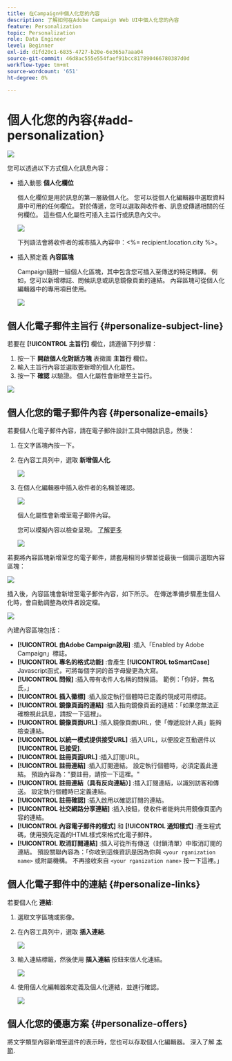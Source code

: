 ```yaml
---
title: 在Campaign中個人化您的內容
description: 了解如何在Adobe Campaign Web UI中個人化您的內容
feature: Personalization
topic: Personalization
role: Data Engineer
level: Beginner
exl-id: d1fd20c1-6835-4727-b20e-6e365a7aaa04
source-git-commit: 46d8ac555e554faef91bcc817890466780387d0d
workflow-type: tm+mt
source-wordcount: '651'
ht-degree: 0%

---
```


# 個人化您的內容{#add-personalization}

![](../assets/do-not-localize/badge.png)

您可以透過以下方式個人化訊息內容：

* 插入動態 **個人化欄位**

   個人化欄位是用於訊息的第一層級個人化。 您可以從個人化編輯器中選取資料庫中可用的任何欄位。 對於傳遞，您可以選取與收件者、訊息或傳遞相關的任何欄位。 這些個人化屬性可插入主旨行或訊息內文中。

   ![](assets/perso-subject-line.png)

   下列語法會將收件者的城市插入內容中：&lt;%= recipient.location.city %>。

* 插入預定義 **內容區塊**

   Campaign隨附一組個人化區塊，其中包含您可插入至傳送的特定轉譯。 例如，您可以新增標誌、問候訊息或訊息鏡像頁面的連結。 內容區塊可從個人化編輯器中的專用項目使用。

   ![](assets/perso-content-blocks.png)
<!--
* Create **conditional content**

    Configure conditional content to add dynamic personalization based on the recipient’s profile for example. Text blocks and/or images are inserted when a particular condition is true.
-->

## 個人化電子郵件主旨行 {#personalize-subject-line}

若要在 **[!UICONTROL 主旨行]** 欄位，請遵循下列步驟：

1. 按一下 **開啟個人化對話方塊** 表徵圖 **主旨行** 欄位。
1. 輸入主旨行內容並選取要新增的個人化屬性。
1. 按一下 **確認** 以驗證。 個人化屬性會新增至主旨行。

![](assets/perso-subject.png)

## 個人化您的電子郵件內容 {#personalize-emails}

若要個人化電子郵件內容，請在電子郵件設計工具中開啟訊息，然後：

1. 在文字區塊內按一下。
1. 在內容工具列中，選取 **新增個人化**.

   ![](assets/perso-add-to-content.png)

1. 在個人化編輯器中插入收件者的名稱並確認。

   ![](assets/perso-add-name.png)

   個人化屬性會新增至電子郵件內容。

   您可以模擬內容以檢查呈現。 [了解更多](../preview-test/preview-content.md)

   ![](assets/perso-rendering.png)

若要將內容區塊新增至您的電子郵件，請套用相同步驟並從最後一個圖示選取內容區塊：

![](assets/perso-insert-block.png)

插入後，內容區塊會新增至電子郵件內容，如下所示。 在傳送準備步驟產生個人化時，會自動調整為收件者設定檔。

![](assets/perso-content-block-in-email.png)


內建內容區塊包括：
* **[!UICONTROL 由Adobe Campaign啟用]** :插入「Enabled by Adobe Campaign」標誌。
* **[!UICONTROL 專名的格式功能]** :會產生 **[!UICONTROL toSmartCase]** Javascript函式，可將每個字詞的首字母變更為大寫。
* **[!UICONTROL 問候]** :插入帶有收件人名稱的問候語。 範例：「你好，無名氏，」
* **[!UICONTROL 插入徽標]** :插入設定執行個體時已定義的現成可用標誌。
* **[!UICONTROL 鏡像頁面的連結]** :插入指向鏡像頁面的連結：「如果您無法正確檢視此訊息，請按一下這裡」。
* **[!UICONTROL 鏡像頁面URL]** :插入鏡像頁面URL，使「傳遞設計人員」能夠檢查連結。
* **[!UICONTROL 以統一模式提供接受URL]** :插入URL，以便設定互動選件以 **[!UICONTROL 已接受]**.
* **[!UICONTROL 註冊頁面URL]** :插入訂閱URL。
* **[!UICONTROL 註冊連結]** :插入訂閱連結。 設定執行個體時，必須定義此連結。 預設內容為：&quot;要註冊，請按一下這裡。&quot;
* **[!UICONTROL 註冊連結（具有反向連結）]** :插入訂閱連結，以識別訪客和傳送。 設定執行個體時已定義連結。
* **[!UICONTROL 註冊確認]** :插入啟用以確認訂閱的連結。
* **[!UICONTROL 社交網路分享連結]** :插入按鈕，使收件者能夠共用鏡像頁面內容的連結。
* **[!UICONTROL 內容電子郵件的樣式]** 和 **[!UICONTROL 通知樣式]** :產生程式碼，使用預先定義的HTML樣式來格式化電子郵件。
* **[!UICONTROL 取消訂閱連結]** :插入可從所有傳送（封鎖清單）中取消訂閱的連結。 預設關聯內容為：「你收到這條資訊是因為你與 `<your rganization name>` 或附屬機構。 不再接收來自 `<your rganization name>` 按一下這裡。」


## 個人化電子郵件中的連結 {#personalize-links}

若要個人化 **連結**:

1. 選取文字區塊或影像。
1. 在內容工具列中，選取 **插入連結**.

   ![](assets/perso-link.png)

1. 輸入連結標籤，然後使用 **插入連結** 按鈕來個人化連結。

   ![](assets/perso-link-insert-icon.png)

1. 使用個人化編輯器來定義及個人化連結，並進行確認。

   ![](assets/perso-link-edit.png)


## 個人化您的優惠方案 {#personalize-offers}

將文字類型內容新增至選件的表示時，您也可以存取個人化編輯器。 深入了解 [本節](../content/offers.md).
